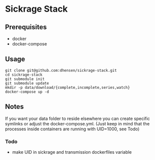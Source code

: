 # Sickrage Stack

## Prerequisites
- docker
- docker-compose

## Usage
```
git clone git@github.com:dhensen/sickrage-stack.git
cd sickrage-stack
git submodule init
git submodule update
mkdir -p data/download/{complete,incomplete,series,watch}
docker-compose up -d
```

## Notes
If you want your data folder to reside elsewhere you can create specific symlinks or adjust the docker-compose.yml.
(Just keep in mind that the processes inside containers are running with UID=1000, see Todo)

### Todo
- make UID in sickrage and transmission dockerfiles variable
